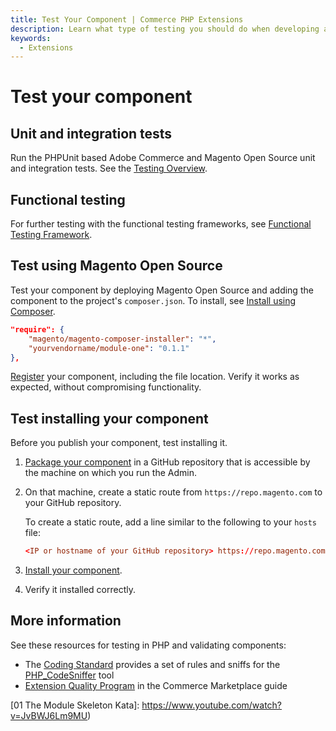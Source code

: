 ```yaml
---
title: Test Your Component | Commerce PHP Extensions
description: Learn what type of testing you should do when developing an Adobe Commerce or Magento Open Source component.
keywords:
  - Extensions
---
```


# Test your component

## Unit and integration tests

Run the PHPUnit based Adobe Commerce and Magento Open Source unit and integration tests.
See the [Testing Overview].

## Functional testing

For further testing with the functional testing frameworks, see [Functional Testing Framework].

## Test using Magento Open Source

Test your component by deploying Magento Open Source and adding the component to the project's `composer.json`. To install, see [Install using Composer].

```json
"require": {
    "magento/magento-composer-installer": "*",
    "yourvendorname/module-one": "0.1.1"
},
```

[Register] your component, including the file location. Verify it works as expected, without compromising functionality.

## Test installing your component

Before you publish your component, test installing it.

1. [Package your component] in a GitHub repository that is accessible by the machine on which you run the Admin.
1. On that machine, create a static route from `https://repo.magento.com` to your GitHub repository.

    To create a static route, add a line similar to the following to your `hosts` file:

    ```conf
    <IP or hostname of your GitHub repository> https://repo.magento.com
    ```

1. [Install your component].
1. Verify it installed correctly.

## More information

See these resources for testing in PHP and validating components:

*  The [Coding Standard] provides a set of rules and sniffs for the [PHP_CodeSniffer] tool
*  [Extension Quality Program](https://developer.adobe.com/commerce/marketplace/guides/sellers/extension-quality-program/) in the Commerce Marketplace guide

[Testing Overview]: https://developer.adobe.com/commerce/testing/guide/
[Functional Testing Framework]: https://devdocs.magento.com/mftf/docs/introduction.html
[register]: ../build/component-registration.md
[Package your component]: ../package/component.md
[Install your component]: https://devdocs.magento.com/guides/v2.4/install-gde/install/cli/dev_add-update.html
[Install using Composer]: https://devdocs.magento.com/guides/v2.4/install-gde/install/sample-data-after-composer.html
[Coding Standard]: https://github.com/magento/magento-coding-standard
[PHP_CodeSniffer]: https://github.com/squizlabs/PHP_CodeSniffer
[01 The Module Skeleton Kata]: https://www.youtube.com/watch?v=JvBWJ6Lm9MU)
